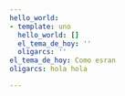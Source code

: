 ```yaml
---
hello_world:
- template: uno
  hello_world: []
  el_tema_de_hoy: ''
  oligarcs: ''
el_tema_de_hoy: Como esran
oligarcs: hola hola

---
```

